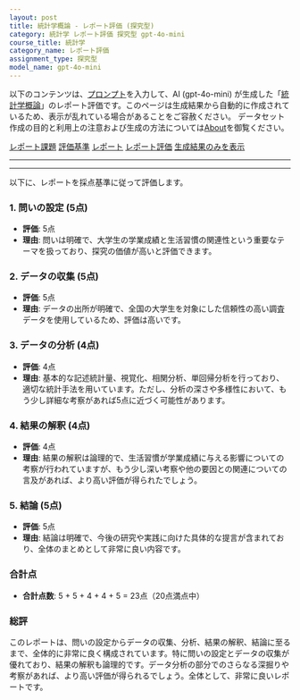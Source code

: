 ```yaml
---
layout: post
title: 統計学概論 - レポート評価 (探究型)
category: 統計学 レポート評価 探究型 gpt-4o-mini
course_title: 統計学
category_name: レポート評価
assignment_type: 探究型
model_name: gpt-4o-mini
---
```


以下のコンテンツは、[プロンプト](http://127.0.0.1:8000/generated/統計学/gpt-4o-mini/prompt_レポート評価-探究型.md)を入力して、AI (gpt-4o-mini) が生成した「[統計学概論](/contents/統計学/)」のレポート評価です。このページは生成結果から自動的に作成されているため、表示が乱れている場合があることをご容赦ください。
データセット作成の目的と利用上の注意および生成の方法については[About](/About)を御覧ください。

[レポート課題](../レポート課題-探究型)
[評価基準](../評価基準-探究型)
[レポート](../レポート-探究型)
[レポート評価](../レポート評価-探究型)
[生成結果のみを表示](http://127.0.0.1:8000/generated/統計学/gpt-4o-mini/レポート評価-探究型.md)
  

***
***
  
以下に、レポートを採点基準に従って評価します。

### 1. 問いの設定 (5点)
- **評価**: 5点
- **理由**: 問いは明確で、大学生の学業成績と生活習慣の関連性という重要なテーマを扱っており、探究の価値が高いと評価できます。

### 2. データの収集 (5点)
- **評価**: 5点
- **理由**: データの出所が明確で、全国の大学生を対象にした信頼性の高い調査データを使用しているため、評価は高いです。

### 3. データの分析 (4点)
- **評価**: 4点
- **理由**: 基本的な記述統計量、視覚化、相関分析、単回帰分析を行っており、適切な統計手法を用いています。ただし、分析の深さや多様性において、もう少し詳細な考察があれば5点に近づく可能性があります。

### 4. 結果の解釈 (4点)
- **評価**: 4点
- **理由**: 結果の解釈は論理的で、生活習慣が学業成績に与える影響についての考察が行われていますが、もう少し深い考察や他の要因との関連についての言及があれば、より高い評価が得られたでしょう。

### 5. 結論 (5点)
- **評価**: 5点
- **理由**: 結論は明確で、今後の研究や実践に向けた具体的な提言が含まれており、全体のまとめとして非常に良い内容です。

### 合計点
- **合計点数**: 5 + 5 + 4 + 4 + 5 = 23点（20点満点中）

### 総評
このレポートは、問いの設定からデータの収集、分析、結果の解釈、結論に至るまで、全体的に非常に良く構成されています。特に問いの設定とデータの収集が優れており、結果の解釈も論理的です。データ分析の部分でのさらなる深掘りや考察があれば、より高い評価が得られるでしょう。全体として、非常に良いレポートです。
